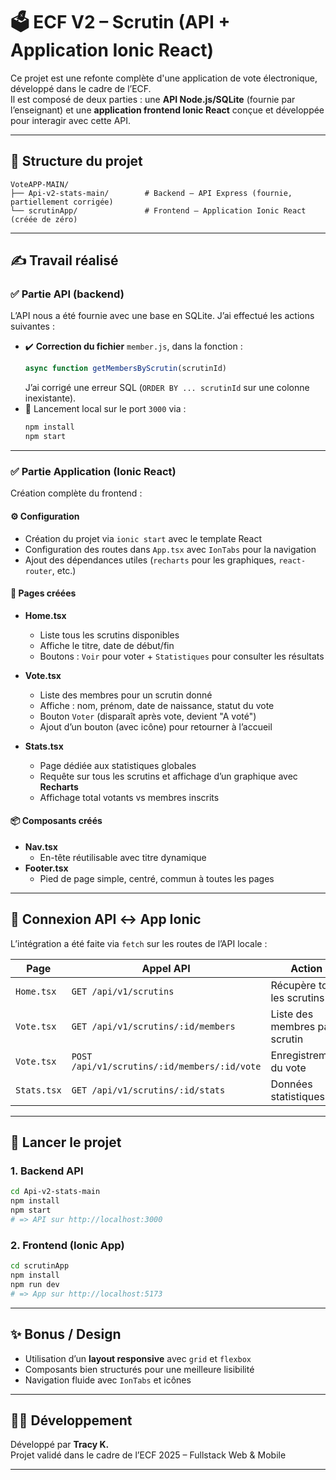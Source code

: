 # 🗳️ ECF V2 – Scrutin (API + Application Ionic React)

Ce projet est une refonte complète d'une application de vote électronique, développé dans le cadre de l’ECF.  
Il est composé de deux parties : une **API Node.js/SQLite** (fournie par l’enseignant) et une **application frontend Ionic React** conçue et développée pour interagir avec cette API.

---

## 📁 Structure du projet

```
VoteAPP-MAIN/
├── Api-v2-stats-main/        # Backend – API Express (fournie, partiellement corrigée)
└── scrutinApp/               # Frontend – Application Ionic React (créée de zéro)
```

---

## ✍️ Travail réalisé

### ✅ Partie API (backend)

L’API nous a été fournie avec une base en SQLite. J’ai effectué les actions suivantes :

- ✔️ **Correction du fichier** `member.js`, dans la fonction :
  ```js
  async function getMembersByScrutin(scrutinId)
  ```
  J’ai corrigé une erreur SQL (`ORDER BY ... scrutinId` sur une colonne inexistante).
- 🚀 Lancement local sur le port `3000` via :
  ```bash
  npm install
  npm start
  ```

---

### ✅ Partie Application (Ionic React)

Création complète du frontend :

#### ⚙️ Configuration

- Création du projet via `ionic start` avec le template React
- Configuration des routes dans `App.tsx` avec `IonTabs` pour la navigation
- Ajout des dépendances utiles (`recharts` pour les graphiques, `react-router`, etc.)

#### 📄 Pages créées

- **Home.tsx**
  - Liste tous les scrutins disponibles
  - Affiche le titre, date de début/fin
  - Boutons : `Voir` pour voter + `Statistiques` pour consulter les résultats

- **Vote.tsx**
  - Liste des membres pour un scrutin donné
  - Affiche : nom, prénom, date de naissance, statut du vote
  - Bouton `Voter` (disparaît après vote, devient "A voté")
  - Ajout d’un bouton (avec icône) pour retourner à l’accueil

- **Stats.tsx**
  - Page dédiée aux statistiques globales
  - Requête sur tous les scrutins et affichage d’un graphique avec **Recharts**
  - Affichage total votants vs membres inscrits

#### 📦 Composants créés

- **Nav.tsx**
  - En-tête réutilisable avec titre dynamique
- **Footer.tsx**
  - Pied de page simple, centré, commun à toutes les pages

---

## 🔗 Connexion API ↔️ App Ionic

L’intégration a été faite via `fetch` sur les routes de l’API locale :

| Page        | Appel API                                      | Action                            |
|-------------|-----------------------------------------------|------------------------------------|
| `Home.tsx`  | `GET /api/v1/scrutins`                         | Récupère tous les scrutins         |
| `Vote.tsx`  | `GET /api/v1/scrutins/:id/members`             | Liste des membres par scrutin      |
| `Vote.tsx`  | `POST /api/v1/scrutins/:id/members/:id/vote`   | Enregistrement du vote             |
| `Stats.tsx` | `GET /api/v1/scrutins/:id/stats`               | Données statistiques               |

---

## 🚀 Lancer le projet

### 1. Backend API

```bash
cd Api-v2-stats-main
npm install
npm start
# => API sur http://localhost:3000
```

### 2. Frontend (Ionic App)

```bash
cd scrutinApp
npm install
npm run dev
# => App sur http://localhost:5173
```

---

## ✨ Bonus / Design

- Utilisation d’un **layout responsive** avec `grid` et `flexbox`
- Composants bien structurés pour une meilleure lisibilité
- Navigation fluide avec `IonTabs` et icônes

---

## 🧑‍💻 Développement

Développé par **Tracy K.**  
Projet validé dans le cadre de l’ECF 2025 – Fullstack Web & Mobile

---
